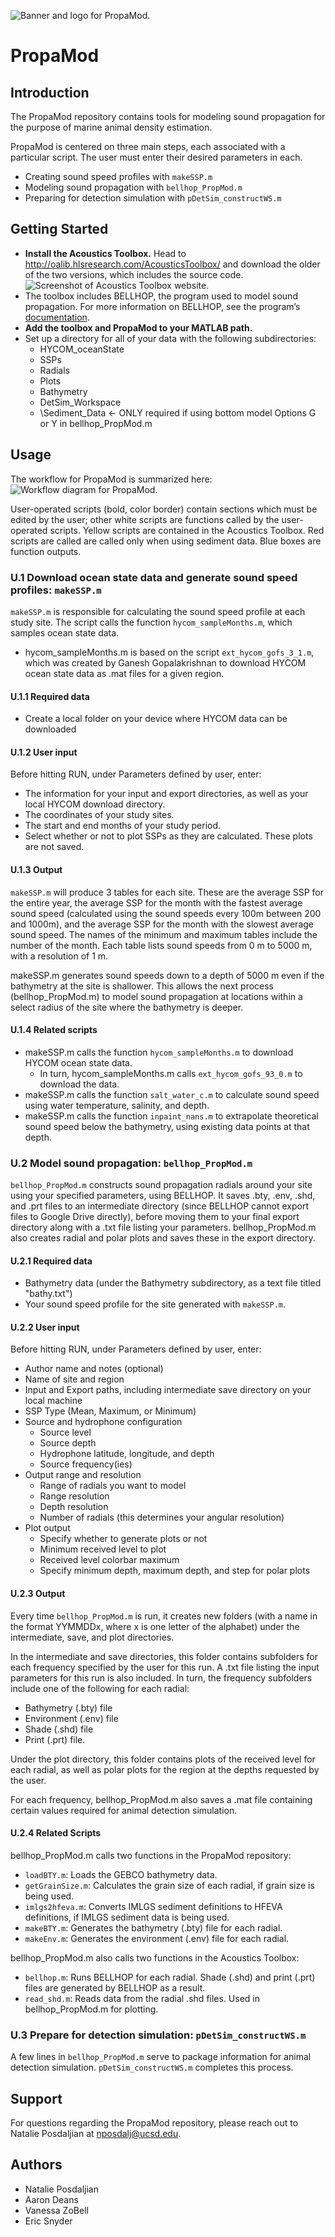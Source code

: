 ![Banner and logo for PropaMod.](https://github.com/nposdalj/PropaMod/blob/main/PM_GitHub_Banner.png)

# PropaMod

## Introduction

The PropaMod repository contains tools for modeling sound propagation for the purpose of marine animal density estimation.

PropaMod is centered on three main steps, each associated with a particular script. The user must enter their desired parameters in each.
* Creating sound speed profiles with `makeSSP.m`
* Modeling sound propagation with `bellhop_PropMod.m`
* Preparing for detection simulation with `pDetSim_constructWS.m`


## Getting Started
* **Install the Acoustics Toolbox.** Head to http://oalib.hlsresearch.com/AcousticsToolbox/ and download the older of the two versions, which includes the source code.
![Screenshot of Acoustics Toolbox website.](https://github.com/nposdalj/PropaMod/blob/main/PropagationModeling_README_fig1.png)
* The toolbox includes BELLHOP, the program used to model sound propagation. For more information on BELLHOP, see the program’s [documentation](http://oalib.hlsresearch.com/Rays/HLS-2010-1.pdf).
* **Add the toolbox and PropaMod to your MATLAB path.**
* Set up a directory for all of your data with the following subdirectories:
  * HYCOM_oceanState
  * SSPs
  * Radials
  * Plots
  * Bathymetry
  * DetSim_Workspace
  * \Sediment_Data <- ONLY required if using bottom model Options G or Y in bellhop_PropMod.m


## Usage

The workflow for PropaMod is summarized here:
![Workflow diagram for PropaMod.](https://github.com/nposdalj/PropaMod/blob/main/PropagationModeling_README_Fig2_revised.png)

User-operated scripts (bold, color border) contain sections which must be edited by the user; other white scripts are functions called by the user-operated scripts.
Yellow scripts are contained in the Acoustics Toolbox. Red scripts are called are called only when using sediment data. Blue boxes are function outputs.

### U.1 Download ocean state data and generate sound speed profiles: `makeSSP.m`
`makeSSP.m` is responsible for calculating the sound speed profile at each study site.
The script calls the function `hycom_sampleMonths.m`, which samples ocean state data.
* hycom_sampleMonths.m is based on the script `ext_hycom_gofs_3_1.m`, which was created by Ganesh Gopalakrishnan to download HYCOM ocean state data as .mat files for a given region.

#### U.1.1 Required data
* Create a local folder on your device where HYCOM data can be downloaded

#### U.1.2 User input
Before hitting RUN, under Parameters defined by user, enter:
* The information for your input and export directories, as well as your local HYCOM download directory.
* The coordinates of your study sites.
* The start and end months of your study period.
* Select whether or not to plot SSPs as they are calculated. These plots are not saved.

#### U.1.3 Output
`makeSSP.m` will produce 3 tables for each site. These are the average SSP for the entire year, the average SSP for the month with the fastest average sound speed (calculated using the sound speeds every 100m between 200 and 1000m), and the average SSP for the month with the slowest average sound speed. The names of the minimum and maximum tables include the number of the month. Each table lists sound speeds from 0 m to 5000 m, with a resolution of 1 m.

makeSSP.m generates sound speeds down to a depth of 5000 m even if the bathymetry at the site is shallower. This allows the next process (bellhop_PropMod.m) to model sound propagation at locations within a select radius of the site where the bathymetry is deeper.

#### U.1.4 Related scripts
* makeSSP.m calls the function `hycom_sampleMonths.m` to download HYCOM ocean state data.
  * In turn, hycom_sampleMonths.m calls `ext_hycom_gofs_93_0.m` to download the data.
* makeSSP.m calls the function `salt_water_c.m` to calculate sound speed using water temperature, salinity, and depth.
* makeSSP.m calls the function `inpaint_nans.m` to extrapolate theoretical sound speed below the bathymetry, using existing data points at that depth.


### U.2 Model sound propagation: `bellhop_PropMod.m`
`bellhop_PropMod.m` constructs sound propagation radials around your site using your specified parameters, using BELLHOP. It saves .bty, .env, .shd, and .prt files to an intermediate directory (since BELLHOP cannot export files to Google Drive directly), before moving them to your final export directory along with a .txt file listing your parameters. bellhop_PropMod.m also creates radial and polar plots and saves these in the export directory.

#### U.2.1 Required data
* Bathymetry data (under the Bathymetry subdirectory, as a text file titled "bathy.txt")
* Your sound speed profile for the site generated with `makeSSP.m`.

#### U.2.2 User input
Before hitting RUN, under Parameters defined by user, enter:
* Author name and notes (optional)
* Name of site and region
* Input and Export paths, including intermediate save directory on your local machine
* SSP Type (Mean, Maximum, or Minimum)
* Source and hydrophone configuration
  * Source level
  * Source depth
  * Hydrophone latitude, longitude, and depth
  * Source frequency(ies)
* Output range and resolution
  * Range of radials you want to model
  * Range resolution
  * Depth resolution
  * Number of radials (this determines your angular resolution)
* Plot output
  * Specify whether to generate plots or not
  * Minimum received level to plot
  * Received level colorbar maximum
  * Specify minimum depth, maximum depth, and step for polar plots

#### U.2.3 Output
Every time `bellhop_PropMod.m` is run, it creates new folders (with a name in the format YYMMDDx, where x is one letter of the alphabet) under the intermediate, save, and plot directories.

In the intermediate and save directories, this folder contains subfolders for each frequency specified by the user for this run. A .txt file listing the input parameters for this run is also included. In turn, the frequency subfolders include one of the following for each radial:
* Bathymetry (.bty) file
* Environment (.env) file
* Shade (.shd) file
* Print (.prt) file.

Under the plot directory, this folder contains plots of the received level for each radial, as well as polar plots for the region at the depths requested by the user.

For each frequency, bellhop_PropMod.m also saves a .mat file containing certain values required for animal detection simulation.

#### U.2.4 Related Scripts
bellhop_PropMod.m calls two functions in the PropaMod repository:
* `loadBTY.m`: Loads the GEBCO bathymetry data.
* `getGrainSize.m`: Calculates the grain size of each radial, if grain size is being used.
* `imlgs2hfeva.m`: Converts IMLGS sediment definitions to HFEVA definitions, if IMLGS sediment data is being used.
* `makeBTY.m`: Generates the bathymetry (.bty) file for each radial.
* `makeEnv.m`: Generates the environment (.env) file for each radial.

bellhop_PropMod.m also calls two functions in the Acoustics Toolbox:
* `bellhop.m`: Runs BELLHOP for each radial. Shade (.shd) and print (.prt) files are generated by BELLHOP as a result.
* `read_shd.m`: Reads data from the radial .shd files. Used in bellhop_PropMod.m for plotting.


### U.3 Prepare for detection simulation: `pDetSim_constructWS.m`
A few lines in `bellhop_PropMod.m` serve to package information for animal detection simulation. `pDetSim_constructWS.m` completes this process.


## Support
For questions regarding the PropaMod repository, please reach out to Natalie Posdaljian at nposdalj@ucsd.edu.


## Authors
* Natalie Posdaljian
* Aaron Deans
* Vanessa ZoBell
* Eric Snyder
